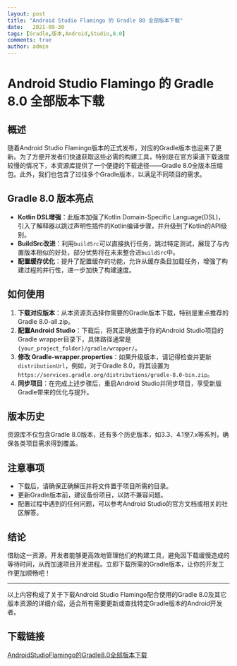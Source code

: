 ```yaml
---
layout: post
title: "Android Studio Flamingo 的 Gradle 80 全部版本下载"
date:   2021-09-30
tags: [Gradle,版本,Android,Studio,8.0]
comments: true
author: admin
---
```

# Android Studio Flamingo 的 Gradle 8.0 全部版本下载

## 概述

随着Android Studio Flamingo版本的正式发布，对应的Gradle版本也迎来了更新。为了方便开发者们快速获取这些必需的构建工具，特别是在官方渠道下载速度较慢的情况下，本资源库提供了一个便捷的下载途径——Gradle 8.0全版本压缩包。此外，我们也包含了过往多个Gradle版本，以满足不同项目的需求。

## Gradle 8.0 版本亮点

- **Kotlin DSL增强**：此版本加强了Kotlin Domain-Specific Language(DSL)，引入了解释器以跳过声明性插件的Kotlin编译步骤，并升级到了Kotlin的API级别。
- **BuildSrc改进**：利用`buildSrc`可以直接执行任务，跳过特定测试，展现了与内置版本相似的好处，部分优势将在未来整合进`buildSrc`中。
- **配置缓存优化**：提升了配置缓存的功能，允许从缓存条目加载任务，增强了构建过程的并行性，进一步加快了构建速度。

## 如何使用

1. **下载对应版本**：从本资源页选择你需要的Gradle版本下载，特别是重点推荐的Gradle 8.0-all.zip。
2. **配置Android Studio**：下载后，将其正确放置于你的Android Studio项目的Gradle wrapper目录下，具体路径通常是`{your_project_folder}/gradle/wrapper/`。
3. **修改 Gradle-wrapper.properties**：如果升级版本，请记得检查并更新`distributionUrl`，例如，对于Gradle 8.0，将其设置为`https://services.gradle.org/distributions/gradle-8.0-bin.zip`。
4. **同步项目**：在完成上述步骤后，重启Android Studio并同步项目，享受新版Gradle带来的优化与提升。

## 版本历史

资源库不仅包含Gradle 8.0版本，还有多个历史版本，如3.3、4.1至7.x等系列，确保各类项目需求得到覆盖。

## 注意事项

- 下载后，请确保正确解压并将文件置于项目所需的目录。
- 更新Gradle版本前，建议备份项目，以防不兼容问题。
- 配置过程中遇到的任何问题，可以参考Android Studio的官方文档或相关的社区解答。

## 结论

借助这一资源，开发者能够更高效地管理他们的构建工具，避免因下载缓慢造成的等待时间，从而加速项目开发进程。立即下载所需的Gradle版本，让你的开发工作更加顺畅吧！

---

以上内容构成了关于下载Android Studio Flamingo配合使用的Gradle 8.0及其它版本资源的详细介绍，适合所有需要更新或查找特定Gradle版本的Android开发者。

## 下载链接

[AndroidStudioFlamingo的Gradle8.0全部版本下载](https://pan.quark.cn/s/74e4b2bd942c)